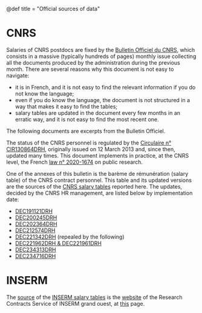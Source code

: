 @def title = "Official sources of data"

# CNRS

Salaries of CNRS postdocs are fixed by the [Bulletin Officiel du CNRS](https://www.cnrs.fr/fr/bulletin-officiel), which consists in a massive (typically hundreds of pages) monthly issue collecting all the documents produced by the administration during the previous month.
There are several reasons why this document is not easy to navigate:
- it is in French, and it is not easy to find the relevant information if you do not know the language;
- even if you do know the language, the document is not structured in a way that makes it easy to find the tables;
- salary tables are updated in the document every few months in an erratic way, and it is not easy to find the most recent one.

The following documents are excerpts from the Bulletin Officiel.

The status of the CNRS personnel is regulated by the [Circulaire n° CIR130864DRH](/assets/excerpts/BO_2022_04_CIR130864DRH.pdf), originally issued on 12 March 2013 and, since then, updated many times.
This document implements in practice, at the CNRS level, the French [law n° 2020-1674](https://fr.wikipedia.org/wiki/Loi_de_programmation_de_la_recherche_pour_les_ann%C3%A9es_2021_%C3%A0_2030) on public research.

One of the annexes of this bulletin is the barème de rémunération (salary table) of the CNRS contract personnel.
This table and its updated versions are the sources of the [CNRS salary tables](/pages/salariesCNRS) reported here.
The updates, decided by the CNRS HR management, are listed below by implementation date:
- [DEC191121DRH](/assets/excerpts/BO_2019_04_DEC191121DRH.pdf)
- [DEC200245DRH](/assets/excerpts/BO_2020_03_DEC200245DRH.pdf)
- [DEC202364DRH](/assets/excerpts/BO_2021_01_DEC202364DRH.pdf)
- [DEC212574DRH](/assets/excerpts/BO_2021_07_DEC212574DRH.pdf)
- [DEC221342DRH](/assets/excerpts/BO_2022_07_DEC221342DRH_abrogée.pdf) (repealed by the following)
- [DEC221962DRH & DEC221961DRH](/assets/excerpts/BO_2022_11_DEC221962DRH_DEC221961DRH.pdf)
- [DEC234313DRH](/assets/excerpts/BO_2023_07_DEC234313DRH.pdf)
- [DEC234716DRH](/assets/excerpts/BO_2023_08_DEC234716DRH.pdf)


# INSERM

The [source](/assets/excerpts/INSERM_2023.pdf) of the [INSERM salary tables](/pages/salariesINSERM) is the [website](https://contrats-recherche.go.inserm.fr/) of the Research Contracts Service of INSERM grand ouest, at [this](https://contrats-recherche.go.inserm.fr/document-utiles-inserm-grand-ouest/) page.
